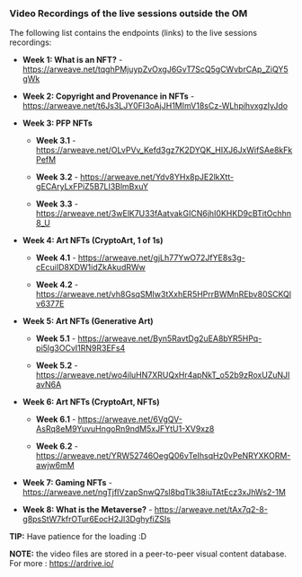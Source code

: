 ### Video Recordings of the live sessions outside the OM

The following list contains the endpoints (links) to the live sessions recordings:

- **Week 1: What is an NFT?** - https://arweave.net/tqghPMjuypZvOxgJ6GvT7ScQ5gCWvbrCAp_ZiQY5gWk

- **Week 2: Copyright and Provenance in NFTs** - https://arweave.net/t6Js3LJY0FI3oAjJH1MImV18sCz-WLhpihvxgzIyJdo

- **Week 3: PFP NFTs**
    - **Week 3.1** - https://arweave.net/OLvPVv_Kefd3gz7K2DYQK_HIXJ6JxWifSAe8kFkPefM

    - **Week 3.2** - https://arweave.net/Ydv8YHx8pJE2lkXtt-gECAryLxFPiZ5B7LI3BlmBxuY

    - **Week 3.3** - https://arweave.net/3wElK7U33fAatvakGICN6jhI0KHKD9cBTitOchhn8_U

- **Week 4: Art NFTs (CryptoArt, 1 of 1s)**
    - **Week 4.1** - https://arweave.net/gjLh77YwO72JfYE8s3g-cEcuiID8XDW1idZkAkudRWw

    - **Week 4.2** - https://arweave.net/vh8GsqSMIw3tXxhER5HPrrBWMnREbv80SCKQlv6377E

- **Week 5: Art NFTs (Generative Art)**
    - **Week 5.1** - https://arweave.net/Byn5RavtDg2uEA8bYR5HPq-pi5lg3OCvI1RN9R3EFs4

    - **Week 5.2** - https://arweave.net/wo4iluHN7XRUQxHr4apNkT_o52b9zRoxUZuNJIavN6A

- **Week 6: Art NFTs (CryptoArt, NFTs)**
    - **Week 6.1** - https://arweave.net/6VgQV-AsRq8eM9YuvuHngoRn9ndM5xJFYtU1-XV9xz8

    - **Week 6.2** - https://arweave.net/YRW52746OegQ06vTeIhsqHz0vPeNRYXKORM-awjw6mM

- **Week 7: Gaming NFTs** - https://arweave.net/ngTjfIVzapSnwQ7sl8bqTlk38iuTAtEcz3xJhWs2-1M

- **Week 8: What is the Metaverse?** - https://arweave.net/tAx7q2-8-g8psStW7kfrOTur6EocH2Jl3DghyfiZSIs
    
    

**TIP:** Have patience for the loading :D

**NOTE:** the video files are stored in a peer-to-peer visual content database. For more : https://ardrive.io/ 